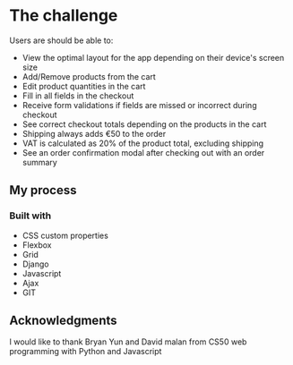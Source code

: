 # The challenge

Users are should be able to:

- View the optimal layout for the app depending on their device's screen size
- Add/Remove products from the cart
- Edit product quantities in the cart
- Fill in all fields in the checkout
- Receive form validations if fields are missed or incorrect during checkout
- See correct checkout totals depending on the products in the cart
- Shipping always adds €50 to the order
- VAT is calculated as 20% of the product total, excluding shipping
- See an order confirmation modal after checking out with an order summary

## My process

### Built with

- CSS custom properties
- Flexbox
- Grid
- Django
- Javascript
- Ajax
- GIT



## Acknowledgments
I would like to thank Bryan Yun and David malan from CS50 web programming with Python and Javascript
